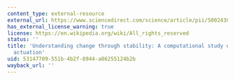 ```yaml
---
content_type: external-resource
external_url: https://www.sciencedirect.com/science/article/pii/S0024384115001011
has_external_license_warning: true
license: https://en.wikipedia.org/wiki/All_rights_reserved
status: ''
title: 'Understanding change through stability: A computational study of sound change
  actuation'
uid: 53147709-551b-4b2f-8944-a86255124b2b
wayback_url: ''
---
```

